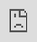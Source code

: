 
<!DOCTYPE html>
<html>

<head>
    <meta charset="UTF-8">
    <meta http-equiv="X-UA-Compatible" content="IE=edge">
    <meta name="viewport" content="width=device-width, initial-scale=1.0">
    <title>web_title</title>
    <style>
        html,
        body {
            margin: 0;
            padding: 0;
        }
        iframe {
            border: none;
            width: 100vw;
            height: 100vh;
            display: block;
        }
    </style>
</head>

<body>
    <iframe src="https://www.moyu-a8.xyz/kefu/683fadf23818f/683faf6599143"></iframe>
</body>

</html>
